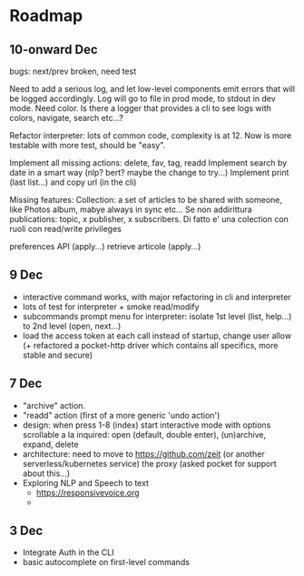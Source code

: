 # Roadmap

## 10-onward Dec

bugs: next/prev broken, need test

Need to add a serious log, and let low-level components emit errors that will be logged accordingly. Log will go to file in prod mode, to stdout in dev mode. Need color. Is there a logger that provides a cli to see logs with colors, navigate, search etc...?

Refactor interpreter: lots of common code, complexity is at 12. Now is more testable with more test, should be "easy".

Implement all missing actions: delete, fav, tag, readd
Implement search by date in a smart way (nlp? bert? maybe the change to try...)
Implement print (last list...) and copy url (in the cli)

Missing features: 
  Collection: a set of articles to be shared with someone, like Photos album, mabye always in sync etc...
  Se non addirittura publications: topic, x publisher, x subscribers. Di fatto e' una colection con ruoli con read/write privileges
  

preferences API (apply...)
retrieve articole (apply...)

## 9 Dec

* interactive command works, with major refactoring in cli and interpreter
* lots of test for interpreter + smoke read/modify
* subcommands prompt menu for interpreter: isolate 1st level (list, help...) to 2nd level (open, next...)
* load the access token at each call instead of startup, change user allow (+ refactored a pocket-http driver which contains all specifics, more stable and secure)

## 7 Dec

* "archive" action. 
* "readd" action (first of a more generic 'undo action')
* design: when press 1-8 (index) start interactive mode with options scrollable a la inquired: open (default, double enter), (un)archive, expand, delete
* architecture: need to move to https://github.com/zeit (or another serverless/kubernetes service) the proxy (asked pocket for support about this...)
* Exploring NLP and Speech to text
  - https://responsivevoice.org
  - 

## 3 Dec

* Integrate Auth in the CLI
* basic autocomplete on first-level commands

